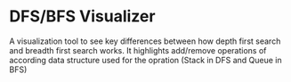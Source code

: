 # DFS/BFS Visualizer

A visualization tool to see key differences between how depth first search and breadth first search works. It highlights add/remove operations of according data structure used for the opration (Stack in DFS and Queue in BFS)
